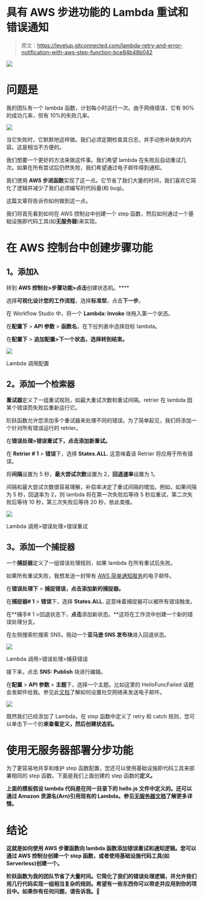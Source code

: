 # 具有 AWS 步进功能的 Lambda 重试和错误通知

> 原文：<https://levelup.gitconnected.com/lambda-retry-and-error-notification-with-aws-step-function-bce84b48b042>

![](img/048df69a89388af9859dd4813160983e.png)

# 问题是

我的团队有一个 lambda 函数，计划每小时运行一次。由于网络错误，它有 90%的成功几率，但有 10%的失败几率。

![](img/c7b816ed02a8706a5d4c905d282e85de.png)

当它失败时，它默默地这样做。我们必须定期检查其日志，并手动弥补缺失的内容。这是相当不方便的。

我们想要一个更好的方法来做这件事。我们希望 lambda 在失败后自动重试几次。如果在所有尝试后仍然失败，我们希望通过电子邮件得到通知。

我们使用 **AWS 步进函数**实现了这一点。它节省了我们大量的时间，我们喜欢它简化了逻辑并减少了我们必须编写的代码量(和 bug)。

这篇文章将告诉你如何做到这一点。

我们将首先看到如何在 AWS 控制台中创建一个 step 函数，然后如何通过一个基础设施即代码工具(如**无服务器**)来实现。

# 在 AWS 控制台中创建步骤功能

## **1。添加λ**

转到 **AWS 控制台>步骤功能>点击**创建状态机。****

选择**可视化设计您的工作流程**，选择**标准型**，点击**下一步**。

在 Workflow Studio 中，将一个 **Lambda: Invoke** 块拖入第一个状态。

在**配置下** > **API 参数** > **函数名**，在下拉列表中选择目标 lambda。

在**配置下** > **追加配置>下一个状态，**选择**转到结束。**

![](img/cb801eb9b9aeac98ff84b97de4152330.png)

Lambda 调用配置

## **2。添加一个检索器**

**重试器**定义了一组重试规则，如最大重试次数和重试间隔。retrier 在 lambda 因某个错误而失败后重新运行它。

阶跃函数允许您添加多个重试器来处理不同的错误。为了简单起见，我们将添加一个针对所有错误运行的 retrier。

在**错误处理>错误重试下，**点击**添加新重试。**

在 **Retrier # 1** > **错误**下，选择 **States.ALL.** 这意味着该 Retrier 将应用于所有错误。

将**间隔**设置为 5 秒，**最大尝试次数**设置为 2，**回退速率**设置为 1。

间隔和最大尝试次数很容易理解，补偿率决定了重试间隔的增加。例如，如果间隔为 5 秒，回退率为 2，则 lambda 将在第一次失败后等待 5 秒后重试，第二次失败后等待 10 秒，第三次失败后等待 20 秒，依此类推。

![](img/02ea3866c918f82734416ba757d8a717.png)

Lambda 调用>错误处理>错误重试

## **3。添加一个捕捉器**

一个**捕捉器**定义了一组错误处理规则，如果 lambda 在所有重试后失败。

如果所有重试失败，我想发送一封带有 [AWS 简单通知服务](https://docs.aws.amazon.com/sns/latest/dg/sns-email-notifications.html)的电子邮件。

在**错误处理下** > **捕捉错误，**点击**添加新的捕捉器。**

在**捕捉器# 1** > **错误**下，选择 **States.ALL.** 这意味着捕捉器可以被所有错误触发。

在**捕手# 1 >回退状态下，**点击**添加新状态。**这将在工作流中创建一个新的错误处理分支。

在左侧搜索栏搜索 SNS，拖动一个**亚马逊 SNS 发布块**进入回退状态。

![](img/19a5bd41c1554da0bf788405c52bd470.png)

Lambda 调用>错误处理>捕获错误

接下来，点击 **SNS: Publish** 块进行编辑。

在**配置** > **API 参数** > **主题**下，选择一个主题。比如这里的 HelloFuncFailed 话题会发邮件给我。参见此[文档](https://docs.aws.amazon.com/sns/latest/dg/sns-email-notifications.html)了解如何设置社交网络来发送电子邮件。

![](img/8c88f5274f17729279dc38ae27b3126f.png)

既然我们已经添加了 Lambda，在 step 函数中定义了 retry 和 catch 规则，您可以单击下一个的**来查看定义，然后创建状态机。**

# 使用无服务器部署分步功能

为了更容易地共享和维护 step 函数配置，您还可以使用基础设施即代码工具来部署相同的 step 函数。下面是我们上面创建的 step 函数的[](https://www.serverless.com/plugins/serverless-step-functions)****定义。****

****上面的模板假设 lambda 代码是在同一目录下的 hello.js 文件中定义的。还可以通过 Amazon 资源名(Arn)引用现有的 Lambda。参见[无服务器文档](https://www.serverless.com/plugins/serverless-step-functions)了解更多详情。****

# ****结论****

****这就是如何使用 **AWS 步骤函数**向 lambda 函数添加错误重试和通知逻辑。您可以通过 AWS 控制台创建一个 step 函数，或者使用基础设施代码工具(如 Serverless)创建一个。****

****阶跃函数为我的团队节省了大量时间。它简化了我们的错误处理逻辑，并允许我们用几行代码实现一组相当复杂的规则。希望有一些东西你可以带走并应用到你的项目中。如果你有任何问题，请告诉我。🙂****